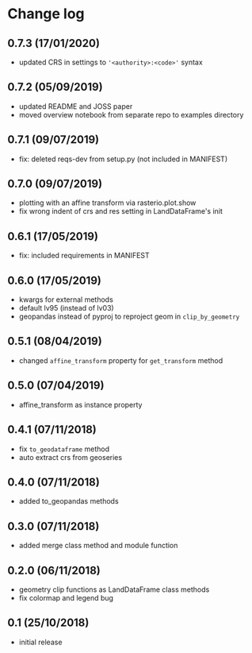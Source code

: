 # Change log

## 0.7.3 (17/01/2020)

* updated CRS in settings to `'<authority>:<code>'` syntax

## 0.7.2 (05/09/2019)

* updated README and JOSS paper
* moved overview notebook from separate repo to examples directory

## 0.7.1 (09/07/2019)

* fix: deleted reqs-dev from setup.py (not included in MANIFEST)

## 0.7.0 (09/07/2019)

* plotting with an affine transform via rasterio.plot.show
* fix wrong indent of crs and res setting in LandDataFrame's init

## 0.6.1 (17/05/2019)

* fix: included requirements in MANIFEST

## 0.6.0 (17/05/2019)

* kwargs for external methods
* default lv95 (instead of lv03)
* geopandas instead of pyproj to reproject geom in `clip_by_geometry`

## 0.5.1 (08/04/2019)

* changed `affine_transform` property for `get_transform` method

## 0.5.0 (07/04/2019)

* affine_transform as instance property

## 0.4.1 (07/11/2018)

* fix `to_geodataframe` method
* auto extract crs from geoseries

## 0.4.0 (07/11/2018)

* added to_geopandas methods

## 0.3.0 (07/11/2018)

* added merge class method and module function

## 0.2.0 (06/11/2018)

* geometry clip functions as LandDataFrame class methods
* fix colormap and legend bug

## 0.1 (25/10/2018)

* initial release
